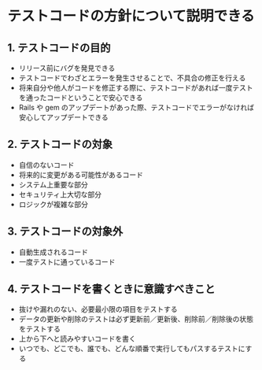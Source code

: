 # テストコードの方針について説明できる

## 1. テストコードの目的

- リリース前にバグを発見できる
- テストコードでわざとエラーを発生させることで、不具合の修正を行える
- 将来自分や他人がコードを修正する際に、テストコードがあれば一度テストを通ったコードということで安心できる
- Rails や gem のアップデートがあった際、テストコードでエラーがなければ安心してアップデートできる

## 2. テストコードの対象

- 自信のないコード
- 将来的に変更がある可能性があるコード
- システム上重要な部分
- セキュリティ上大切な部分
- ロジックが複雑な部分

## 3. テストコードの対象外

- 自動生成されるコード
- 一度テストに通っているコード

## 4. テストコードを書くときに意識すべきこと

- 抜けや漏れのない、必要最小限の項目をテストする
- データの更新や削除のテストは必ず更新前／更新後、削除前／削除後の状態をテストする
- 上から下へと読みやすいコードを書く
- いつでも、どこでも、誰でも、どんな順番で実行してもパスするテストにする
